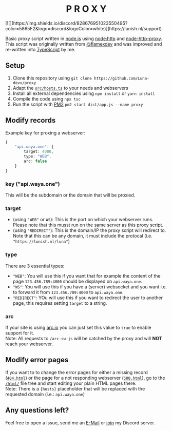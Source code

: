 <h1 align="center">P R O X Y</h1>
[![](https://img.shields.io/discord/828676951023550495?color=5865F2&logo=discord&logoColor=white)](https://lunish.nl/support)

Basic proxy script written in [node.js](https://nodejs.org) using [node:http](https://nodejs.org/api/http.html) and [node-http-proxy](https://github.com/http-party/node-http-proxy). <br />
This script was originally written from [@flamexdev](https://github.com/flamexdev/proxy) and was improved and re-written into [TypeScript](https://www.typescriptlang.org/) by me.

## Setup
1. Clone this repository using `git clone https://github.com/Luna-devv/proxy`
2. Adapt the [`src/hosts.ts`](https://github.com/Luna-devv/proxy/blob/main/src/hosts.ts) to your needs and webservers
3. Install all external dependencies using `npm install` or `yarn install`
4. Compile the code using `npx tsc` 
5. Run the script with [PM2](https://pm2.keymetrics.io/) `pm2 start dist/app.js --name proxy`

## Modify records
Example key for proxing a webserver:
```ts
{
    "api.waya.one": {
        target: 4000,
        type: "WEB",
        arc: false
    }
}
```
### key ("api.waya.one")
This will be the subdomain or the domain that will be proxied.

### target
  - (using `"WEB"` or `WS`): This is the port on which your webserver runs. Please note that this musst run on the same server as this proxy script.
  - (using `"REDIRECT"`): This is the domain/IP the proxy script will redirect to. Note that this can be any domain, it must include the protocal (i.e. `"https://lunish.nl/luna"`)

### type
There are 3 essential types:
  - `"WEB"`: You will use this if you want that for example the content of the page `123.456.789:4000` should be displayed on `api.waya.one`.
  - `"WS"`: You will use this if you have a (server) websocket and you want i.e. to forward it from `123.456.789:4000` to `api.waya.one`.
  - `"REDIRECT"`: YOu will use this if you want to redirect the user to another page, this requires setting `target` to a string.

### arc
If your site is using [arc.io](https://arc.io/) you can just set this value to `true` to enable support for it. <br />
Note: All requests to `/arc-sw.js` will be catched by the proxy and will **NOT** reach your webserver.

## Modify error pages
If you want to to change the error pages for either a missing record ([`404.html`](https://github.com/Luna-devv/proxy/blob/main/html/404.html)) or the page for a not responding webserver ([`500.html`](https://github.com/Luna-devv/proxy/blob/main/html/500.html)), go to the [`/html/`](https://github.com/Luna-devv/proxy/tree/main/html) file tree and start editing your plain HTML pages there. <br />
Note: There is a `{hosts}` placeholder that will be replaced with the requested domain (i.e.: `api.waya.one`)

## Any questions left?
Feel free to open a issue, send me an [E-Mail](mailto:luna@waya.one) or [join](https://lunish.nl/support) my Discord server.
